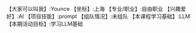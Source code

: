【大家可以叫我】:Younce
【坐标】:上海
【专业/职业】:自由职业
【兴趣爱好】:AI
【项目技能】:prompt
【组队情况】:未组队
【本课程学习基础】:LLM
【本期活动目标】:学习LLM基础